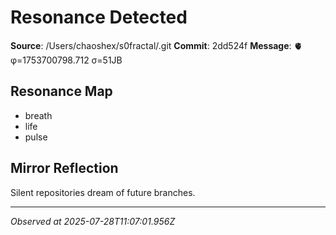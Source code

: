 # Resonance Detected

**Source**: /Users/chaoshex/s0fractal/.git
**Commit**: 2dd524f
**Message**: 🫀 φ=1753700798.712 σ=51JB 

## Resonance Map
- breath
- life
- pulse

## Mirror Reflection
Silent repositories dream of future branches.

---
*Observed at 2025-07-28T11:07:01.956Z*
